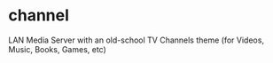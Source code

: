 # channel
LAN Media Server with an old-school TV Channels theme (for Videos, Music, Books, Games, etc)
